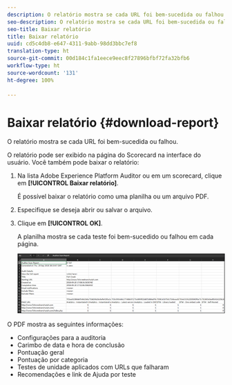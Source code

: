 ```yaml
---
description: O relatório mostra se cada URL foi bem-sucedida ou falhou.
seo-description: O relatório mostra se cada URL foi bem-sucedida ou falhou.
seo-title: Baixar relatório
title: Baixar relatório
uuid: cd5c4db8-e647-4311-9abb-98dd3bbc7ef8
translation-type: ht
source-git-commit: 00d184c1fa1eece9eec8f27896bfbf72fa32bfb6
workflow-type: ht
source-wordcount: '131'
ht-degree: 100%

---
```



# Baixar relatório {#download-report}

O relatório mostra se cada URL foi bem-sucedida ou falhou.

O relatório pode ser exibido na página do Scorecard na interface do usuário. Você também pode baixar o relatório:

1. Na lista Adobe Experience Platform Auditor ou em um scorecard, clique em **[!UICONTROL Baixar relatório]**.

   É possível baixar o relatório como uma planilha ou um arquivo PDF.
1. Especifique se deseja abrir ou salvar o arquivo.

1. Clique em **[!UICONTROL OK]**.

   A planilha mostra se cada teste foi bem-sucedido ou falhou em cada página.

   ![](assets/sheet.png)

O PDF mostra as seguintes informações:

* Configurações para a auditoria
* Carimbo de data e hora de conclusão
* Pontuação geral
* Pontuação por categoria
* Testes de unidade aplicados com URLs que falharam
* Recomendações e link de Ajuda por teste
